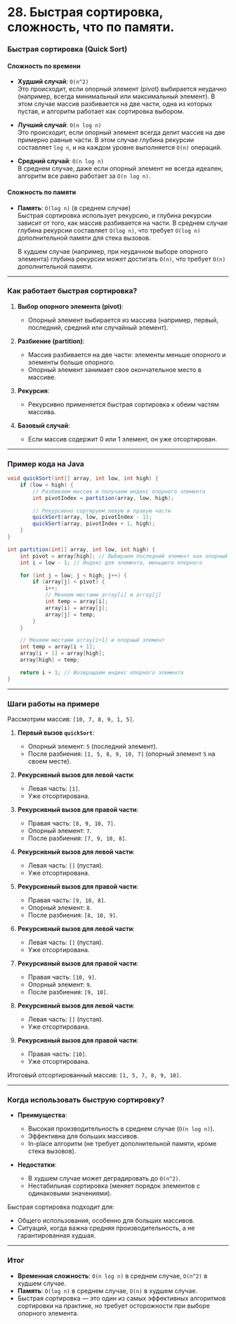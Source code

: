 # 28. Быстрая сортировка, сложность, что по памяти.

### **Быстрая сортировка (Quick Sort)**

#### **Сложность по времени**
- **Худший случай**: `O(n^2)`  
  Это происходит, если опорный элемент (pivot) выбирается неудачно (например, всегда минимальный или максимальный элемент). В этом случае массив разбивается на две части, одна из которых пустая, и алгоритм работает как сортировка выбором.

- **Лучший случай**: `O(n log n)`  
  Это происходит, если опорный элемент всегда делит массив на две примерно равные части. В этом случае глубина рекурсии составляет `log n`, и на каждом уровне выполняется `O(n)` операций.

- **Средний случай**: `O(n log n)`  
  В среднем случае, даже если опорный элемент не всегда идеален, алгоритм все равно работает за `O(n log n)`.

#### **Сложность по памяти**
- **Память**: `O(log n)` (в среднем случае)  
  Быстрая сортировка использует рекурсию, и глубина рекурсии зависит от того, как массив разбивается на части. В среднем случае глубина рекурсии составляет `O(log n)`, что требует `O(log n)` дополнительной памяти для стека вызовов.

  В худшем случае (например, при неудачном выборе опорного элемента) глубина рекурсии может достигать `O(n)`, что требует `O(n)` дополнительной памяти.

---

### **Как работает быстрая сортировка?**
1. **Выбор опорного элемента (pivot)**:
   - Опорный элемент выбирается из массива (например, первый, последний, средний или случайный элемент).

2. **Разбиение (partition)**:
   - Массив разбивается на две части: элементы меньше опорного и элементы больше опорного.
   - Опорный элемент занимает свое окончательное место в массиве.

3. **Рекурсия**:
   - Рекурсивно применяется быстрая сортировка к обеим частям массива.

4. **Базовый случай**:
   - Если массив содержит 0 или 1 элемент, он уже отсортирован.

---

### **Пример кода на Java**
```java
void quickSort(int[] array, int low, int high) {
    if (low < high) {
        // Разбиваем массив и получаем индекс опорного элемента
        int pivotIndex = partition(array, low, high);

        // Рекурсивно сортируем левую и правую части
        quickSort(array, low, pivotIndex - 1);
        quickSort(array, pivotIndex + 1, high);
    }
}

int partition(int[] array, int low, int high) {
    int pivot = array[high]; // Выбираем последний элемент как опорный
    int i = low - 1; // Индекс для элемента, меньшего опорного

    for (int j = low; j < high; j++) {
        if (array[j] < pivot) {
            i++;
            // Меняем местами array[i] и array[j]
            int temp = array[i];
            array[i] = array[j];
            array[j] = temp;
        }
    }

    // Меняем местами array[i+1] и опорный элемент
    int temp = array[i + 1];
    array[i + 1] = array[high];
    array[high] = temp;

    return i + 1; // Возвращаем индекс опорного элемента
}
```

---

### **Шаги работы на примере**
Рассмотрим массив: `[10, 7, 8, 9, 1, 5]`.

1. **Первый вызов `quickSort`**:
   - Опорный элемент: `5` (последний элемент).
   - После разбиения: `[1, 5, 8, 9, 10, 7]` (опорный элемент `5` на своем месте).

2. **Рекурсивный вызов для левой части**:
   - Левая часть: `[1]`.
   - Уже отсортирована.

3. **Рекурсивный вызов для правой части**:
   - Правая часть: `[8, 9, 10, 7]`.
   - Опорный элемент: `7`.
   - После разбиения: `[7, 9, 10, 8]`.

4. **Рекурсивный вызов для левой части**:
   - Левая часть: `[]` (пустая).
   - Уже отсортирована.

5. **Рекурсивный вызов для правой части**:
   - Правая часть: `[9, 10, 8]`.
   - Опорный элемент: `8`.
   - После разбиения: `[8, 10, 9]`.

6. **Рекурсивный вызов для левой части**:
   - Левая часть: `[]` (пустая).
   - Уже отсортирована.

7. **Рекурсивный вызов для правой части**:
   - Правая часть: `[10, 9]`.
   - Опорный элемент: `9`.
   - После разбиения: `[9, 10]`.

8. **Рекурсивный вызов для левой части**:
   - Левая часть: `[]` (пустая).
   - Уже отсортирована.

9. **Рекурсивный вызов для правой части**:
   - Правая часть: `[10]`.
   - Уже отсортирована.

Итоговый отсортированный массив: `[1, 5, 7, 8, 9, 10]`.

---

### **Когда использовать быструю сортировку?**
- **Преимущества**:
  - Высокая производительность в среднем случае (`O(n log n)`).
  - Эффективна для больших массивов.
  - In-place алгоритм (не требует дополнительной памяти, кроме стека вызовов).

- **Недостатки**:
  - В худшем случае может деградировать до `O(n^2)`.
  - Нестабильная сортировка (меняет порядок элементов с одинаковыми значениями).

Быстрая сортировка подходит для:
- Общего использования, особенно для больших массивов.
- Ситуаций, когда важна средняя производительность, а не гарантированная худшая.

---

### **Итог**
- **Временная сложность**: `O(n log n)` в среднем случае, `O(n^2)` в худшем случае.
- **Память**: `O(log n)` в среднем случае, `O(n)` в худшем случае.
- Быстрая сортировка — это один из самых эффективных алгоритмов сортировки на практике, но требует осторожности при выборе опорного элемента.
